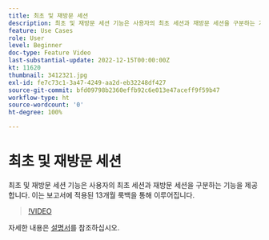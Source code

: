 ```yaml
---
title: 최초 및 재방문 세션
description: 최초 및 재방문 세션 기능은 사용자의 최초 세션과 재방문 세션을 구분하는 기능을 제공합니다. 이는 보고서에 적용된 13개월 룩백을 통해 이루어집니다.
feature: Use Cases
role: User
level: Beginner
doc-type: Feature Video
last-substantial-update: 2022-12-15T00:00:00Z
kt: 11620
thumbnail: 3412321.jpg
exl-id: fe7c73c1-3a47-4249-aa2d-eb32248df427
source-git-commit: bfd09798b2360effb92c6e013e47aceff9f59b47
workflow-type: ht
source-wordcount: '0'
ht-degree: 100%

---
```


# 최초 및 재방문 세션

최초 및 재방문 세션 기능은 사용자의 최초 세션과 재방문 세션을 구분하는 기능을 제공합니다. 이는 보고서에 적용된 13개월 룩백을 통해 이루어집니다.

>[!VIDEO](https://video.tv.adobe.com/v/3412321/?quality=12&learn=on)

자세한 내용은 [설명서](https://experienceleague.adobe.com/docs/analytics-platform/using/cja-usecases/data-views/data-views-usecases.html?lang=ko#new-repeat)를 참조하십시오.
